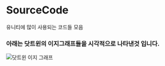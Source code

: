 # SourceCode
유니티에 많이 사용되는 코드들 모음

### 아래는 닷트윈의 이지그래프들을 시각적으로 나타낸것 입니다.

![닷트윈 이지 그래프](https://user-images.githubusercontent.com/74443267/147257964-6962c630-0377-4ae4-97c4-ba4c28688d44.gif)
